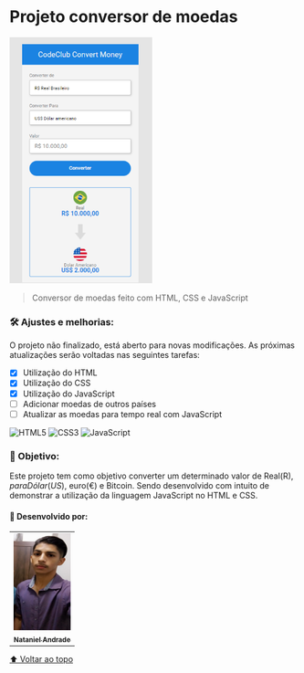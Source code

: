 # Projeto conversor de moedas

<img src="./converterIMG.png" width="250px" alt="logo-yoga" >

> Conversor de moedas feito com HTML, CSS e JavaScript


### 🛠️ Ajustes e melhorias:

O projeto não finalizado, está aberto para novas modificações. As próximas atualizações serão voltadas nas seguintes tarefas:

- [x] Utilização do HTML 
- [x] Utilização do CSS
- [x] Utilização do JavaScript
- [ ] Adicionar moedas de outros países
- [ ] Atualizar as moedas para tempo real com JavaScript

![HTML5](https://img.shields.io/badge/HTML5-E34F26?style=for-the-badge&logo=html5&logoColor=white)
![CSS3](https://img.shields.io/badge/CSS3-1572B6?style=for-the-badge&logo=css3&logoColor=white)
![JavaScript](https://img.shields.io/badge/JavaScript-F7DF1E?style=for-the-badge&logo=javascript&logoColor=black)

### 🎯 Objetivo:

Este projeto tem como objetivo converter um determinado valor de Real(R$), para Dólar(US$), euro(€) e Bitcoin. Sendo desenvolvido com intuito de demonstrar a utilização da linguagem JavaScript no HTML e CSS.

#### 🤝 Desenvolvido por:

<table>
  <tr>
    <td align="center">
      <a href="https://www.linkedin.com/in/jos%C3%A9-nataniel-4764a4224/">
        <img src="https://raw.githubusercontent.com/Niel-Andrade/Project-Who-am-i/Master/assets/niel.jpg" width="100px;" height="170px" alt="my-photo"/><br>
        <sub>
          <b>Nataniel Andrade</b>
        </sub>
      </a>
  </tr>
</table>


[⬆ Voltar ao topo](#projeto-conversor-de-moedas)<br>
